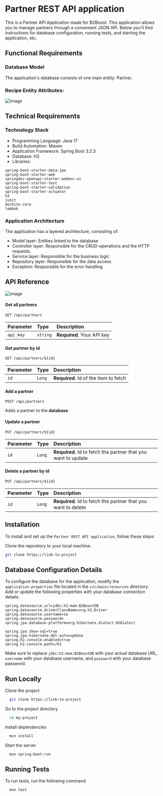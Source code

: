 
# Partner REST API application

This is a Partner API Application made for B2Boost. This application allows you to manage partners  through a convenient JSON API. Below you'll find instructions for database configuration, running tests, and starting the application, etc.

## Functional Requirements
### Database Model
The application's database consists of one main entity: Partner.

### Recipe Entity Attributes:

![image](https://github.com/SoufianeBayoud/Partner-RestAPI-Application/assets/101556223/ae36a027-6a16-4ca3-9eab-da6c13ae859a)




## Technical Requirements

### Technology Stack
+ Programming Language: Java 17
+ Build Automation: Maven
+ Application Framework: Spring Boot 3.2.3
+ Database: H2
+ Libraries: 
```
spring-boot-starter-data-jpa
spring-boot-starter-web
springdoc-openapi-starter-webmvc-ui
spring-boot-starter-test
spring-boot-starter-validation
spring-boot-starter-actuator
h2
junit
mockito-core
lombok
```
### Application Architecture
The application has a layered architecture, consisting of: 
+ Model layer: Entities linked to the database
+ Controller layer: Responsible for the CRUD-operations and the HTTP requests.
+ Service layer: Responsible for the business logic
+ Repository layer: Responsible for the data access
+ Exception: Responsible for the error handling 



## API Reference
![image](https://github.com/SoufianeBayoud/Partner-RestAPI-Application/assets/101556223/972e9547-0bc1-4553-a239-f3f11d5bc042)

#### Get all partners

```http
GET /api/partners
```

| Parameter | Type     | Description                |
| :-------- | :------- | :------------------------- |
| `api_key` | `string` | **Required**. Your API key |

#### Get partner by id
```http
GET /api/partners/${id}
```

| Parameter | Type     | Description                       |
| :-------- | :------- | :-------------------------------- |
| `id`      | `Long` | **Required**. Id of the item to fetch |


#### Add a partner
```http
POST /api/partners
```
Adds a partner to the **database**

#### Update a partner 
```http
PUT /api/partners/${id}
```

| Parameter | Type     | Description                       |
| :-------- | :------- | :-------------------------------- |
| `id`      | `Long` | **Required**.  Id to fetch the partner that you want to update |

#### Delete a partner by id
```http
PUT /api/partners/${id}
```
| Parameter | Type     | Description                       |
| :-------- | :------- | :-------------------------------- |
| `id`      | `Long` | **Required**.  Id to fetch the partner that you want to delete |











## Installation

To install and set up the `Partner REST API application`, follow these steps:

 Clone the repository to your local machine:

```bash
git clone https://link-to-project
```

    
## Database Configuration Details

To configure the database for the application, modify the `application.properties` file located in the `src/main/resources` directory. Add or update the following properties with your database connection details:

```properties
spring.datasource.url=jdbc:h2:mem:B2BoostDB
spring.datasource.driverClassName=org.h2.Driver
spring.datasource.username=sa
spring.datasource.password=
spring.jpa.database-platform=org.hibernate.dialect.H2Dialect

spring.jpa.show-sql=true
spring.jpa.hibernate.ddl-auto=update
spring.h2.console.enabled=true
spring.h2.console.path=/h2
```

Make sure to replace `jdbc:h2:mem:B2BoostDB` with your actual database URL, `username` with your database username, and `password` with your database password.



## Run Locally

Clone the project

```bash
  git clone https://link-to-project
```

Go to the project directory

```bash
  cd my-project
```

Install dependencies

```bash
  mvn install
```

Start the server

```bash
  mvn spring-boot:run
```


## Running Tests

To run tests, run the following command

```bash
  mvn test
```




